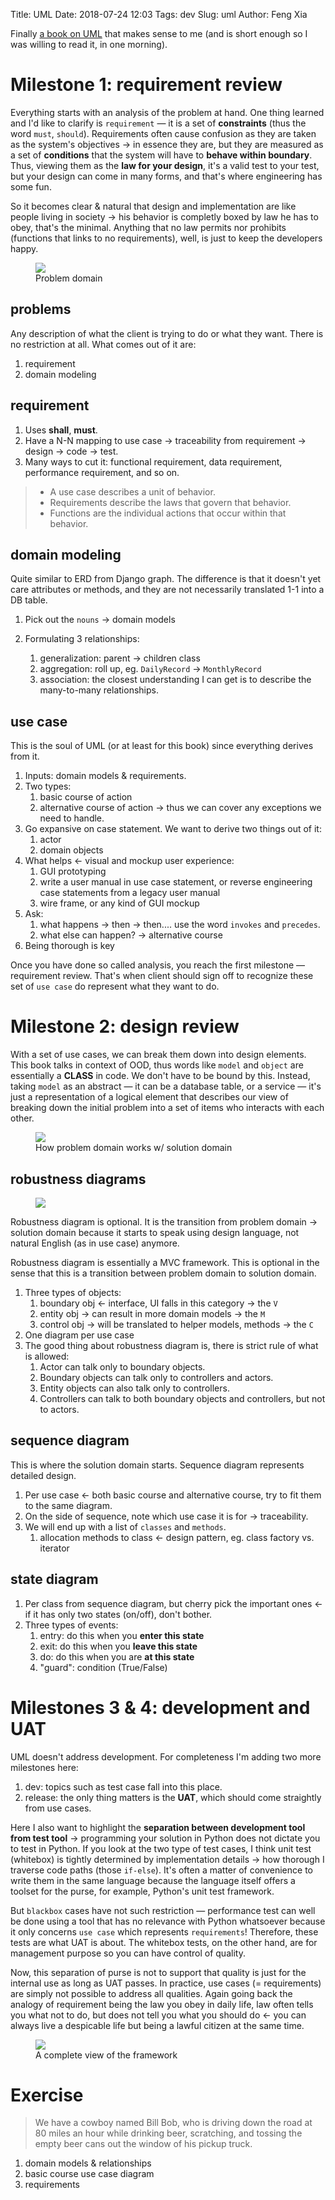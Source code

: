 Title: UML
Date: 2018-07-24 12:03
Tags: dev
Slug: uml
Author: Feng Xia



Finally [a book on UML][1] that makes sense to me (and is short enough
so I was willing to read it, in one morning). 

# Milestone 1: requirement review

Everything starts with an analysis of the problem at hand. One thing
learned and I'd like to clarify is `requirement` &mdash;
it is a set of **constraints** (thus the word `must`,
`should`). Requirements often cause confusion as they are taken as the
system's objectives &rarr; in essence they are, but they are measured
as a set of **conditions** that the system will have to **behave
within boundary**. Thus, viewing them as the **law for your
design**, it's a valid test to your test, but your design
can come in many forms, and that's where engineering has some fun.

So it becomes clear & natural that design and implementation are like
people living in society &rarr; his behavior is completly boxed by law
he has to obey, that's the minimal.  Anything that no law permits nor
prohibits (functions that links to no requirements), well, is just to
keep the developers happy.

<figure class="col s12 center">
  <img src="/images/practical%20uml%20problem%20domain.png"
       class="responsive-image">
  <figcaption>Problem domain</figcaption>
</figure>


## problems

Any description of what the client is trying to do or what they
want. There is no restriction at all. What comes out of it are:

1. requirement
2. domain modeling

## requirement

1. Uses **shall**, **must**.
2. Have a N-N mapping to use case &rarr; traceability from requirement
   &rarr; design &rarr; code &rarr; test.
3. Many ways to cut it: functional requirement, data requirement,
   performance requirement, and so on.
   
   
> - A use case describes a unit of behavior.
> - Requirements describe the laws that govern that behavior.
> - Functions are the individual actions that occur within that behavior.
>

## domain modeling

Quite similar to ERD from Django graph. The difference is that it
doesn't yet care attributes or methods, and they are not necessarily
translated 1-1 into a DB table.

1. Pick out the `nouns` &rarr; domain models
2. Formulating 3 relationships:

    1. generalization: parent &rarr; children class
    2. aggregation: roll up, eg. `DailyRecord` &rarr; `MonthlyRecord`
    3. association: the closest understanding I can get is to describe
       the many-to-many relationships.
 
## use case

This is the soul of UML (or at least for this book) since everything
derives from it.

1. Inputs: domain models & requirements.
1. Two types: 
    1. basic course of action
    2. alternative course of action &rarr; thus we can cover any
       exceptions we need to handle.
2. Go expansive on case statement. We want to derive two things out of
   it:
    1. actor
    2. domain objects
3. What helps &larr; visual and mockup user experience:
    1. GUI prototyping
    2. write a user manual in use case statement, or reverse
       engineering case statements from a legacy user manual
    3. wire frame, or any kind of GUI mockup
4. Ask:
    1. what happens &rarr; then &rarr; then.... use the word `invokes`
       and `precedes`.
    2. what else can happen? &rarr; alternative course
5. Being thorough is key

Once you have done so called analysis, you reach the first milestone
&mdash; requirement review. That's when client should sign off to
recognize these set of `use case` do represent what they want to do.


# Milestone 2: design review

With a set of use cases, we can break them down into design
elements. This book talks in context of OOD, thus words like `model`
and `object` are essentially a **CLASS** in code. We don't have to be
bound by this. Instead, taking `model` as an abstract &mdash; it can
be a database table, or a service &mdash; it's just a representation
of a logical element that describes our view of breaking down the
initial problem into a set of items who interacts with each other. 

<figure class="col s12">
  <img src="/images/practical%20uml%20solution%20domain.png"
       class="responsive-image">
  <figcaption>How problem domain works w/ solution domain</figcaption>
</figure>


## robustness diagrams

<figure class="col l3 m4 s6 right">
<img src="https://docs.oracle.com/cd/E13214_01/wli/docs92/bestpract/wwimages/robustnessanalysisrules.gif"
       class="center responsive-image">
</figure>

Robustness diagram is optional. It is the transition
from problem domain &rarr; solution domain because it starts to speak
using design language, not natural English (as in use case) anymore.

Robustness diagram is essentially a MVC framework. This is optional in
the sense that this is a transition between problem domain to solution
domain.

1. Three types of objects:
    1. boundary obj &larr; interface, UI falls in this category &rarr;
       the `V`
    2. entity obj &rarr; can result in more domain models &rarr; the `M`
    3. control obj &rarr; will be translated to helper models, methods
       &rarr; the `C`
2. One diagram per use case
3. The good thing about robustness diagram is, there is strict rule of
   what is allowed:
    1. Actor can talk only to boundary objects.
    2. Boundary objects can talk only to controllers and actors.
    3. Entity objects can also talk only to controllers.
    4. Controllers can talk to both boundary objects and controllers,
       but not to actors.

## sequence diagram

This is where the solution domain starts. Sequence diagram represents
detailed design.

1. Per use case &larr; both basic course and alternative course, try
   to fit them to the same diagram.
2. On the side of sequence, note which use case it is for &rarr;
   traceability.
3. We will end up with a list of `classes` and `methods`.
    1. allocation methods to class &larr; design pattern, eg. class
       factory vs. iterator

## state diagram

1. Per class from sequence diagram, but cherry pick the important ones
   &larr; if it has only two states (on/off), don't bother.
2. Three types of events:
    1. entry: do this when you **enter this state**
    2. exit: do this when you **leave this state**
    3. do: do this when you are **at this state**
    4. "guard": condition (True/False)

# Milestones 3 & 4: development and UAT

UML doesn't address development. For completeness I'm adding two more
milestones here:

1. dev: topics such as test case fall into this place.
2. release: the only thing matters is the **UAT**, which should come
   straightly from use cases. 
   
 Here I also want to highlight the **separation between development tool
 from test tool** &rarr; programming your solution in Python does not
 dictate you to test in Python. If you look at the two type of
 test cases, I think unit test (whitebox) is tightly determined by
 implementation details &rarr; how thorough I traverse code paths
 (those `if-else`). It's often a matter of convenience to write them
 in the same language because the language itself offers a toolset for
 the purse, for example, Python's unit test framework.
 
 But `blackbox` cases have not such restriction &mdash; performance
 test can well be done using a tool that has no relevance with Python
 whatsoever because it only concerns `use case` which represents
 `requirements`! Therefore, these tests are what UAT is about. The
 whitebox tests, on the other hand, are for management purpose so you
 can have control of quality.
 
 Now, this separation of purse is not to support that quality is just
 for the internal use as long as UAT passes. In practice, use cases (=
 requirements) are simply not possible to address all qualities. Again
 going back the analogy of requirement being the law you obey in daily
 life, law often tells you what not to do, but does not tell you what
 you should do &larr; you can always live a despicable life but being
 a lawful citizen at the same time.

<figure class="col s12">
  <img src="/images/practical%20uml.png"
       class="responsive-image">
  <figcaption>A complete view of the framework</figcaption>
</figure>


# Exercise

> We have a cowboy named Bill Bob, who is driving down the road at 80
> miles an hour while drinking beer, scratching, and tossing the empty
> beer cans out the window of his pickup truck.
> 

1. domain models & relationships
1. basic course use case diagram
2. requirements




[1]: https://www.amazon.com/Driven-Object-Modeling-UMLTheory-Practice/dp/1590597745

